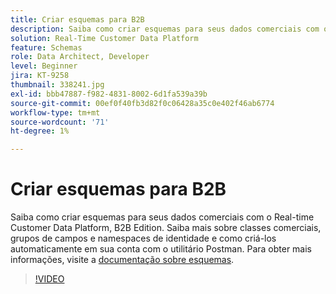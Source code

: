```yaml
---
title: Criar esquemas para B2B
description: Saiba como criar esquemas para seus dados comerciais com o Real-time Customer Data Platform, B2B Edition.
solution: Real-Time Customer Data Platform
feature: Schemas
role: Data Architect, Developer
level: Beginner
jira: KT-9258
thumbnail: 338241.jpg
exl-id: bbb47887-f982-4831-8002-6d1fa539a39b
source-git-commit: 00ef0f40fb3d82f0c06428a35c0e402f46ab6774
workflow-type: tm+mt
source-wordcount: '71'
ht-degree: 1%

---
```


# Criar esquemas para B2B

Saiba como criar esquemas para seus dados comerciais com o Real-time Customer Data Platform, B2B Edition. Saiba mais sobre classes comerciais, grupos de campos e namespaces de identidade e como criá-los automaticamente em sua conta com o utilitário Postman. Para obter mais informações, visite a [documentação sobre esquemas](https://experienceleague.adobe.com/docs/experience-platform/xdm/home.html?lang=pt-BR).

>[!VIDEO](https://video.tv.adobe.com/v/338241?learn=on)
